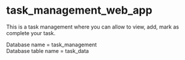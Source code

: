 # task_management_web_app
This is a task management where you can allow to view, add, mark as complete your task.

Database name = task_management <br>
Database table name = task_data
